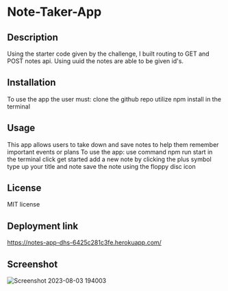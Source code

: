 # Note-Taker-App

## Description

Using the starter code given by the challenge, I built routing to GET and POST notes api.  Using uuid the notes are able to be given id's.

## Installation

To use the app the user must:
clone the github repo
utilize npm install in the terminal

## Usage

This app allows users to take down and save notes to help them remember important events or plans
To use the app:
  use command npm run start in the terminal
  click get started
  add a new note by clicking the plus symbol
  type up your title and note
  save the note using the floppy disc icon

## License

MIT license


## Deployment link

https://notes-app-dhs-6425c281c3fe.herokuapp.com/


## Screenshot

![Screenshot 2023-08-03 194003](https://github.com/dhs88103/Note-Taker-App/assets/121986372/d7153d7d-6d66-4b8c-9aad-06d63b205da1)


